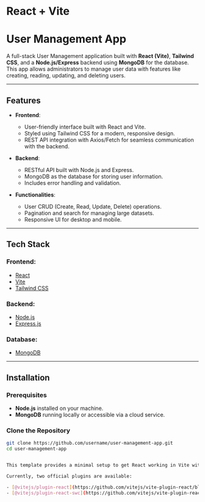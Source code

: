 # React + Vite

# User Management App

A full-stack User Management application built with **React (Vite)**, **Tailwind CSS**, and a **Node.js/Express** backend using **MongoDB** for the database. This app allows administrators to manage user data with features like creating, reading, updating, and deleting users.

---

## Features

- **Frontend**:
  - User-friendly interface built with React and Vite.
  - Styled using Tailwind CSS for a modern, responsive design.
  - REST API integration with Axios/Fetch for seamless communication with the backend.

- **Backend**:
  - RESTful API built with Node.js and Express.
  - MongoDB as the database for storing user information.
  - Includes error handling and validation.

- **Functionalities**:
  - User CRUD (Create, Read, Update, Delete) operations.
  - Pagination and search for managing large datasets.
  - Responsive UI for desktop and mobile.

---

## Tech Stack

### Frontend:
- [React](https://reactjs.org/)
- [Vite](https://vitejs.dev/)
- [Tailwind CSS](https://tailwindcss.com/)

### Backend:
- [Node.js](https://nodejs.org/)
- [Express.js](https://expressjs.com/)

### Database:
- [MongoDB](https://www.mongodb.com/)

---

## Installation

### Prerequisites
- **Node.js** installed on your machine.
- **MongoDB** running locally or accessible via a cloud service.

### Clone the Repository
```bash
git clone https://github.com/username/user-management-app.git
cd user-management-app


This template provides a minimal setup to get React working in Vite with HMR and some ESLint rules.

Currently, two official plugins are available:

- [@vitejs/plugin-react](https://github.com/vitejs/vite-plugin-react/blob/main/packages/plugin-react/README.md) uses [Babel](https://babeljs.io/) for Fast Refresh
- [@vitejs/plugin-react-swc](https://github.com/vitejs/vite-plugin-react-swc) uses [SWC](https://swc.rs/) for Fast Refresh
